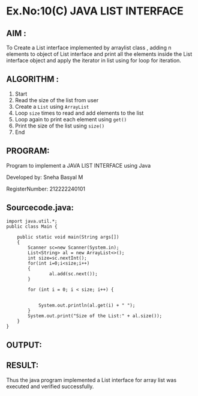 # Ex.No:10(C)             JAVA LIST INTERFACE
 ## AIM :

To Create a List interface implemented by arraylist class , adding n elements to object of List interface and print all the elements inside the List interface object and apply the iterator in list using for loop for iteration.


## ALGORITHM :
1. Start
2. Read the size of the list from user
3. Create a `List` using `ArrayList`
4. Loop `size` times to read and add elements to the list
5. Loop again to print each element using `get()`
6. Print the size of the list using `size()`
7. End


## PROGRAM:

Program to implement a JAVA LIST INTERFACE using Java

Developed by: Sneha Basyal M

RegisterNumber: 212222240101  

## Sourcecode.java:
```
import java.util.*;
public class Main {

	public static void main(String args[])
	{
		Scanner sc=new Scanner(System.in);
		List<String> al = new ArrayList<>();
        int size=sc.nextInt();
        for(int i=0;i<size;i++)
        {
				al.add(sc.next());
        }

		for (int i = 0; i < size; i++) {
  
            
            System.out.println(al.get(i) + " ");
        }
	    System.out.print("Size of the List:" + al.size());
	}
}
```

## OUTPUT:



## RESULT:
Thus the java program implemented a List interface for array list was executed and verified successfully.



